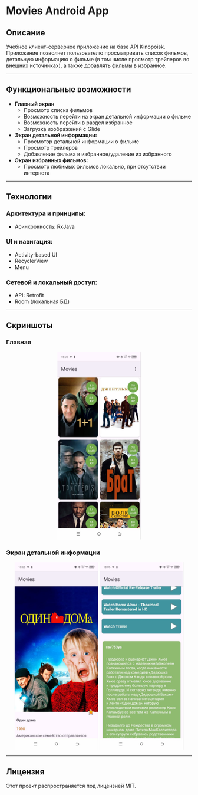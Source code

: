 # Movies Android App

## Описание

Учебное клиент-серверное приложение на базе API Kinopoisk. Приложение позволяет пользователю просматривать список фильмов, детальную информацию о фильме (в том числе просмотр трейлеров во внешних источниках), а также добавлять фильмы в избранное.

---

## Функциональные возможности

- **Главный экран** 
    - Просмотр списка фильмов
    - Возможность перейти на экран детальной информации о фильме
    - Возможность перейти в раздел избранное
    - Загрузка изображений с Glide
- **Экран детальной информации:**
    - Просмотор детальной информации о фильме
    - Просмотр трейлеров
    - Добавление фильма в избранное/удаление из избранного
- **Экран избранных фильмов:**
    - Просмотр любимых фильмов локально, при отсутствии интернета
---

## Технологии

### Архитектура и принципы:
- Асинхронность: RxJava

### UI и навигация:
- Activity-based UI
- RecyclerView
- Menu

### Сетевой и локальный доступ:
- API: Retrofit
- Room (локальная БД)
---

## Скриншоты

### Главная 

<p align="center">
  <img src="assets/screenshot_main_movies.jpg" width="45%" alt="Главная страница">
</p>

### Экран детальной информации 

<p align="center">
  <img src="assets/screenshot_detailed_movies.jpg" width="45%" alt="Список врачей">
  <img src="assets/screenshot_detailed_movies_2.jpg" width="45%" alt="Детальная информация о враче">
</p>

---

## Лицензия

Этот проект распространяется под лицензией MIT.
